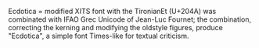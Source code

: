 Ecdotica = modified XITS font with the TironianEt (U+204A) was combinated with IFAO Grec Unicode of Jean-Luc Fournet; the combination, correcting the kerning and modifying the oldstyle figures, produce "Ecdotica", a simple font Times-like for textual criticism.
